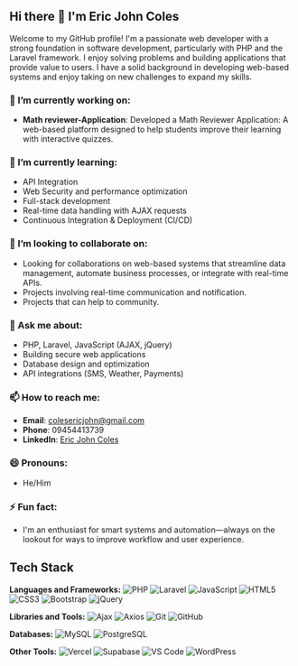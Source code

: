 ## Hi there 👋 I'm Eric John Coles

Welcome to my GitHub profile! I'm a passionate web developer with a strong foundation in software development, particularly with PHP and the Laravel framework. I enjoy solving problems and building applications that provide value to users. I have a solid background in developing web-based systems and enjoy taking on new challenges to expand my skills.

### 🔭 I’m currently working on:
- **Math reviewer-Application**: Developed a Math Reviewer Application: A web-based platform designed to help students improve their learning with interactive quizzes.

### 🌱 I’m currently learning:
- API Integration
- Web Security and performance optimization 
- Full-stack development
- Real-time data handling with AJAX requests
- Continuous Integration & Deployment (CI/CD)

### 👯 I’m looking to collaborate on:
- Looking for collaborations on web-based systems that streamline data management, automate business processes, or integrate with real-time APIs.
- Projects involving real-time communication and notification.
- Projects that can help to community.

### 💬 Ask me about:
- PHP, Laravel, JavaScript (AJAX, jQuery)
- Building secure web applications
- Database design and optimization
- API integrations (SMS, Weather, Payments)

### 📫 How to reach me:
- **Email**: colesericjohn@gmail.com
- **Phone**: 09454413739
- **LinkedIn**: [Eric John Coles](https://www.linkedin.com/in/eric-john-coles)

### 😄 Pronouns: 
- He/Him

### ⚡ Fun fact:
- I'm an enthusiast for smart systems and automation—always on the lookout for ways to improve workflow and user experience.

## Tech Stack

**Languages and Frameworks:**
![PHP](https://img.shields.io/badge/php-%23777BB4.svg?style=for-the-badge&logo=php&logoColor=white)
![Laravel](https://img.shields.io/badge/laravel-%23FF2D20.svg?style=for-the-badge&logo=laravel&logoColor=white)
![JavaScript](https://img.shields.io/badge/javascript-%23323330.svg?style=for-the-badge&logo=javascript&logoColor=%23F7DF1E)
![HTML5](https://img.shields.io/badge/html5-%23E34F26.svg?style=for-the-badge&logo=html5&logoColor=white)
![CSS3](https://img.shields.io/badge/css3-%231572B6.svg?style=for-the-badge&logo=css3&logoColor=white)
![Bootstrap](https://img.shields.io/badge/bootstrap-%23563D7C.svg?style=for-the-badge&logo=bootstrap&logoColor=white)
![jQuery](https://img.shields.io/badge/jquery-%230769AD.svg?style=for-the-badge&logo=jquery&logoColor=white)

**Libraries and Tools:**
![Ajax](https://img.shields.io/badge/Ajax-FFD500?style=for-the-badge&logo=javascript&logoColor=black)
![Axios](https://img.shields.io/badge/axios-%235A29E4.svg?style=for-the-badge&logo=axios&logoColor=white)
![Git](https://img.shields.io/badge/git-%23F05033.svg?style=for-the-badge&logo=git&logoColor=white)
![GitHub](https://img.shields.io/badge/github-%23121011.svg?style=for-the-badge&logo=github&logoColor=white)

**Databases:**
![MySQL](https://img.shields.io/badge/mysql-%2300f.svg?style=for-the-badge&logo=mysql&logoColor=white)
![PostgreSQL](https://img.shields.io/badge/postgresql-%23316192.svg?style=for-the-badge&logo=postgresql&logoColor=white)

**Other Tools:**
![Vercel](https://img.shields.io/badge/vercel-%23000000.svg?style=for-the-badge&logo=vercel&logoColor=white)
![Supabase](https://img.shields.io/badge/supabase-3ECF8E?style=for-the-badge&logo=supabase&logoColor=white)
![VS Code](https://img.shields.io/badge/Visual_Studio_Code-0078D4.svg?style=for-the-badge&logo=visual-studio-code&logoColor=white)
![WordPress](https://img.shields.io/badge/WordPress-%23117AC9.svg?style=for-the-badge&logo=wordpress&logoColor=white)



